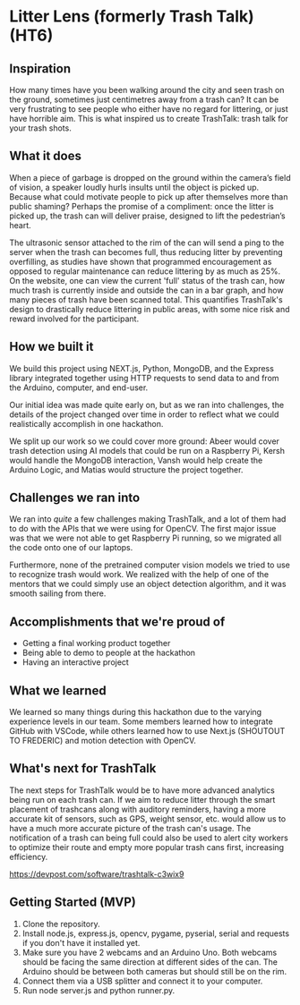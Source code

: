# Litter Lens (formerly Trash Talk) (HT6)

## Inspiration
How many times have you been walking around the city and seen trash on the ground, sometimes just centimetres away from a trash can? It can be very frustrating to see people who either have no regard for littering, or just have horrible aim. This is what inspired us to create TrashTalk: trash talk for your trash shots.

## What it does
When a piece of garbage is dropped on the ground within the camera’s field of vision, a speaker loudly hurls insults until the object is picked up. Because what could motivate people to pick up after themselves more than public shaming? Perhaps the promise of a compliment: once the litter is picked up, the trash can will deliver praise, designed to lift the pedestrian’s heart.

The ultrasonic sensor attached to the rim of the can will send a ping to the server when the trash can becomes full, thus reducing litter by preventing overfilling, as studies have shown that programmed encouragement as opposed to regular maintenance can reduce littering by as much as 25%. On the website, one can view the current 'full' status of the trash can, how much trash is currently inside and outside the can in a bar graph, and how many pieces of trash have been scanned total. This quantifies TrashTalk's design to drastically reduce littering in public areas, with some nice risk and reward involved for the participant.

## How we built it
We build this project using NEXT.js, Python, MongoDB, and the Express library integrated together using HTTP requests to send data to and from the Arduino, computer, and end-user. 

Our initial idea was made quite early on, but as we ran into challenges, the details of the project changed over time in order to reflect what we could realistically accomplish in one hackathon. 

We split up our work so we could cover more ground: Abeer would cover trash detection using AI models that could be run on a Raspberry Pi, Kersh would handle the MongoDB interaction, Vansh would help create the Arduino Logic, and Matias would structure the project together. 

## Challenges we ran into
We ran into _quite_ a few challenges making TrashTalk, and a lot of them had to do with the APIs that we were using for OpenCV. The first major issue was that we were not able to get Raspberry Pi running, so we migrated all the code onto one of our laptops. 

Furthermore, none of the pretrained computer vision models we tried to use to recognize trash would work. We realized with the help of one of the mentors that we could simply use an object detection algorithm, and it was smooth sailing from there.

## Accomplishments that we're proud of
- Getting a final working product together 
- Being able to demo to people at the hackathon
- Having an interactive project 

## What we learned
We learned so many things during this hackathon due to the varying experience levels in our team. Some members learned how to integrate GitHub with VSCode, while others learned how to use Next.js (SHOUTOUT TO FREDERIC) and motion detection with OpenCV.

## What's next for TrashTalk
The next steps for TrashTalk would be to have more advanced analytics being run on each trash can. If we aim to reduce litter through the smart placement of trashcans along with auditory reminders, having a more accurate kit of sensors, such as GPS, weight sensor, etc. would allow us to have a much more accurate picture of the trash can's usage. The notification of a trash can being full could also be used to alert city workers to optimize their route and empty more popular trash cans first, increasing efficiency.

https://devpost.com/software/trashtalk-c3wix9

## Getting Started (MVP)
1. Clone the repository.
2. Install node.js, express.js, opencv, pygame, pyserial, serial and requests if you don't have it installed yet.
3. Make sure you have 2 webcams and an Arduino Uno. Both webcams should be facing the same direction at different sides of the can. The Arduino should be between both cameras but should still be on the rim.
4. Connect them via a USB splitter and connect it to your computer.
5. Run node server.js and python runner.py.
